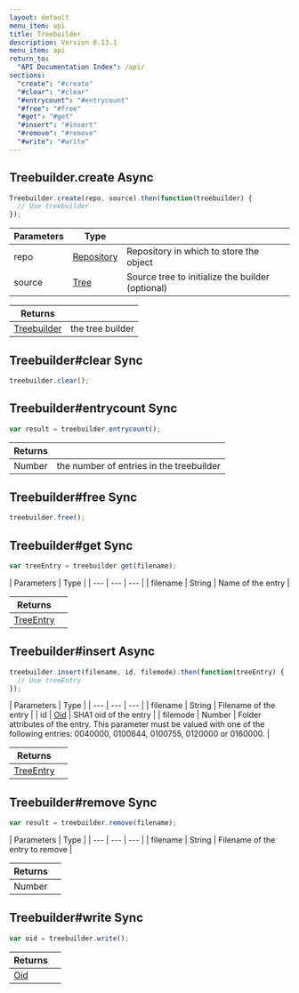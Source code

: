 ```yaml
---
layout: default
menu_item: api
title: Treebuilder
description: Version 0.13.1
menu_item: api
return_to:
  "API Documentation Index": /api/
sections:
  "create": "#create"
  "#clear": "#clear"
  "#entrycount": "#entrycount"
  "#free": "#free"
  "#get": "#get"
  "#insert": "#insert"
  "#remove": "#remove"
  "#write": "#write"
---
```


## <a name="create"></a><span>Treebuilder.</span>create <span class="tags"><span class="async">Async</span></span>

```js
Treebuilder.create(repo, source).then(function(treebuilder) {
  // Use treebuilder
});
```

| Parameters | Type |   |
| --- | --- | --- |
| repo | [Repository](/api/repository/) | Repository in which to store the object |
| source | [Tree](/api/tree/) | Source tree to initialize the builder (optional) |

| Returns |  |
| --- | --- |
| [Treebuilder](/api/treebuilder/) | the tree builder |

## <a name="clear"></a><span>Treebuilder#</span>clear <span class="tags"><span class="sync">Sync</span></span>

```js
treebuilder.clear();
```

## <a name="entrycount"></a><span>Treebuilder#</span>entrycount <span class="tags"><span class="sync">Sync</span></span>

```js
var result = treebuilder.entrycount();
```

| Returns |  |
| --- | --- |
| Number |  the number of entries in the treebuilder |

## <a name="free"></a><span>Treebuilder#</span>free <span class="tags"><span class="sync">Sync</span></span>

```js
treebuilder.free();
```

## <a name="get"></a><span>Treebuilder#</span>get <span class="tags"><span class="sync">Sync</span></span>

```js
var treeEntry = treebuilder.get(filename);
```

| Parameters | Type |
| --- | --- | --- |
| filename | String | Name of the entry |

| Returns |  |
| --- | --- |
| [TreeEntry](/api/tree_entry/) |  |

## <a name="insert"></a><span>Treebuilder#</span>insert <span class="tags"><span class="async">Async</span></span>

```js
treebuilder.insert(filename, id, filemode).then(function(treeEntry) {
  // Use treeEntry
});
```

| Parameters | Type |
| --- | --- | --- |
| filename | String | Filename of the entry |
| id | [Oid](/api/oid/) | SHA1 oid of the entry |
| filemode | Number | Folder attributes of the entry. This parameter must be valued with one of the following entries: 0040000, 0100644, 0100755, 0120000 or 0160000. |

| Returns |  |
| --- | --- |
| [TreeEntry](/api/tree_entry/) |  |

## <a name="remove"></a><span>Treebuilder#</span>remove <span class="tags"><span class="sync">Sync</span></span>

```js
var result = treebuilder.remove(filename);
```

| Parameters | Type |
| --- | --- | --- |
| filename | String | Filename of the entry to remove |

| Returns |  |
| --- | --- |
| Number |  |

## <a name="write"></a><span>Treebuilder#</span>write <span class="tags"><span class="sync">Sync</span></span>

```js
var oid = treebuilder.write();
```

| Returns |  |
| --- | --- |
| [Oid](/api/oid/) |  |

